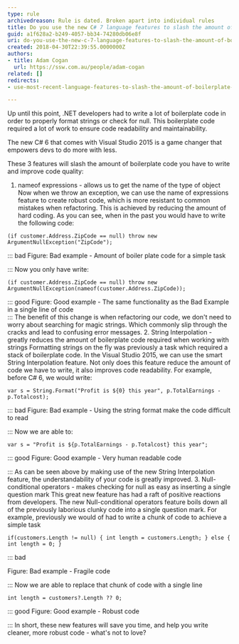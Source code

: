 ```yaml
---
type: rule
archivedreason: Rule is dated. Broken apart into individual rules
title: Do you use the new C# 7 language features to slash the amount of boilerplate code you write?
guid: a1f628a2-b249-4057-bb34-74280db06e8f
uri: do-you-use-the-new-c-7-language-features-to-slash-the-amount-of-boilerplate-code-you-write
created: 2018-04-30T22:39:55.0000000Z
authors:
- title: Adam Cogan
  url: https://ssw.com.au/people/adam-cogan
related: []
redirects:
- use-most-recent-language-features-to-slash-the-amount-of-boilerplate-code-you-write

---
```


Up until this point, .NET developers had to write a lot of boilerplate code in order to properly format strings or check for null. This boilerplate code required a lot of work to ensure code readability and maintainability.

The new C# 6 that comes with Visual Studio 2015 is a game changer that empowers devs to do more with less.

These 3 features will slash the amount of boilerplate code you have to write and improve code quality:


<!--endintro-->

1. nameof expressions - allows us to get the name of the type of object    Now when we throw an exception, we can use the name of expressions feature to create robust code, which is more resistant to common mistakes when refactoring. This is achieved by reducing the amount of hard coding.
    As you can see, when in the past you would have to write the following code:



```
(if customer.Address.ZipCode == null) throw new ArgumentNullException("ZipCode");
```




::: bad
Figure: Bad example - Amount of boiler plate code for a simple task  

:::
    Now you only have write:



```
(if customer.Address.ZipCode == null) throw new ArgumentNullException(nameof(customer.Address.ZipCode));
```




::: good
Figure: Good example - The same functionality as the Bad Example in a single line of code  
:::
 The benefit of this change is when refactoring our code, we don't need to worry about searching for magic strings. Which commonly slip through the cracks and lead to confusing error messages.
2. String Interpolation - greatly reduces the amount of boilerplate code required when working with strings
    Formatting strings on the fly was previously a task which required a stack of boilerplate code. In the Visual Studio 2015, we can use the smart String Interpolation feature. Not only does this feature reduce the amount of code we have to write, it also improves code readability.
    For example, before C# 6, we would write:



```
var s = String.Format("Profit is ${0} this year", p.TotalEarnings - p.Totalcost);
```




::: bad
Figure: Bad example - Using the string format make the code difficult to read

:::
    Now we are able to:



```
var s = "Profit is ${p.TotalEarnings - p.Totalcost} this year";
```




::: good
Figure: Good example - Very human readable code

:::
    As can be seen above by making use of the new String Interpolation feature, the understandability of your code is greatly improved.
3. Null-conditional operators - makes checking for null as easy as inserting a single question mark    This great new feature has had a raft of positive reactions from developers. The new Null-conditional operators feature boils down all of the previously laborious clunky code into a single question mark.
    For example, previously we would of had to write a chunk of code to achieve a simple task



```
if(customers.Length != null) { int length = customers.Length; } else { int length = 0; }
```




::: bad

Figure: Bad example - Fragile code

:::
    Now we are able to replace that chunk of code with a single line



```
int length = customers?.Length ?? 0;
```




::: good
Figure: Good example - Robust code 

:::
    In short, these new features will save you time, and help you write cleaner, more robust code - what's not to love?
